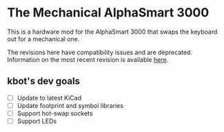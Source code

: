 # The Mechanical AlphaSmart 3000
This is a hardware mod for the AlphaSmart 3000 that swaps the keyboard out for a mechanical one.

The revisions here have compatibility issues and are deprecated. Information on the most recent revision is available [here](https://tilde.club/~jy4m/alphasmart).

## kbot's dev goals
- [ ] Update to latest KiCad
- [ ] Update footprint and symbol libraries
- [ ] Support hot-swap sockets
- [ ] Support LEDs
